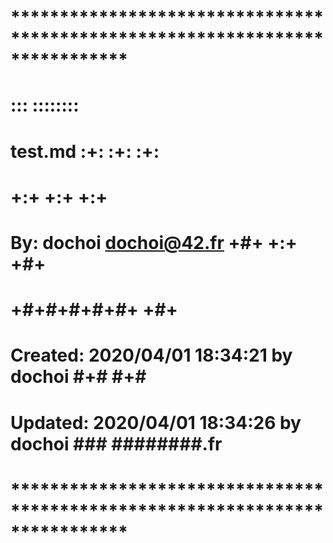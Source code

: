 # **************************************************************************** #
#                                                                              #
#                                                         :::      ::::::::    #
#    test.md                                            :+:      :+:    :+:    #
#                                                     +:+ +:+         +:+      #
#    By: dochoi <dochoi@42.fr>                      +#+  +:+       +#+         #
#                                                 +#+#+#+#+#+   +#+            #
#    Created: 2020/04/01 18:34:21 by dochoi            #+#    #+#              #
#    Updated: 2020/04/01 18:34:26 by dochoi           ###   ########.fr        #
#                                                                              #
# **************************************************************************** #


